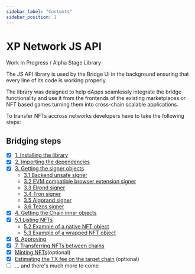 ```yaml
---
sidebar_label: "Contents"
sidebar_position: 1
---
```

# XP Network JS API

Work In Progress / Alpha Stage Library

The JS API  library is used by the Bridge UI in the background ensuring that every line of its code is working properly.

The library was designed to help dApps seamlessly integrate the bridge functionality and use it from the frontends of the existing marketplaces or NFT based games turning them into cross-chain scalable applications.

To transfer NFTs accross networks developers have to take the following steps:
## Bridging steps

- [x] [1. Installing the library](./installation)
- [x] [2. Importing the dependencies](./importing)
- [x] [3. Getting the signer objects](./getting_signers)
  - [3.1 Backend unsafe signer](./getting_signers#31-example-of-getting-the-signer-object-for-manual-evm-testing-in-the-be)
  - [3.2 EVM compatible browser extension signer](./getting_signers#32-example-of-getting-the-signer-object-in-the-fe-for-web3)
  - [3.3 Elrond signer](./getting_signers#33-example-of-getting-the-signer-object-in-the-fe-for-elrond)
  - [3.4 Tron signer](./getting_signers#34-example-of-getting-the-signer-object-in-the-fe-for-tron)
  - [3.5 Algorand signer](./getting_signers#35-example-of-getting-the-signer-object-in-the-fe-for-algorand)
  - [3.6 Tezos signer](./getting_signers#36-example-of-getting-the-signer-object-in-the-fe-for-tezos)
- [x] [4. Getting the Chain inner objects](./inner_objects)
- [x] [5.1 Listing NFTs](./listing_nfts)
  - [5.2 Example of a native NFT object](./listing_nfts#52-example-of-console-logged-native-bsc-nft-object)
  - [5.3 Example of a wrapped NFT object](./listing_nfts#53-example-of-the-console-logged-wrapped-nft-from-bsc-on-velas)
- [x] [6. Approving](./approving)
- [x] [7. Transferring NFTs between chains](./transferring)
- [x] [Minting NFTs](./minting)(optional)
- [x] [Estimating the TX fee on the target chain](./fee_estimation) (optional)
- [ ] ... and there's much more to come
